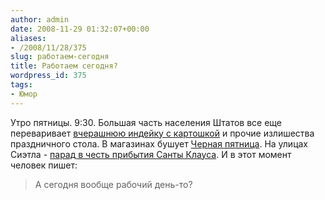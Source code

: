 ```yaml
---
author: admin
date: 2008-11-29 01:32:07+00:00
aliases:
- /2008/11/28/375
slug: работаем-сегодня
title: Работаем сегодня?
wordpress_id: 375
tags:
- Юмор
---
```


Утро пятницы. 9:30. Большая часть населения Штатов все еще переваривает [вчерашнюю индейку с картошкой](http://en.wikipedia.org/wiki/Thanksgiving) и прочие излишества праздничного стола. В магазинах бушует [Черная пятница](http://en.wikipedia.org/wiki/Black_Friday_(shopping)). На улицах Сиэтла - [парад в честь прибытия Санты Клауса](http://www.king5.com/topstories/stories/NW_112808WAB_holiday_parade_KS.ea0837c.html). И в этот момент человек пишет:

> А сегодня вообще рабочий день-то?